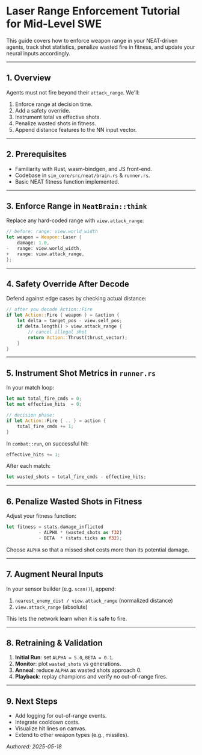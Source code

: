 # Laser Range Enforcement Tutorial for Mid-Level SWE

This guide covers how to enforce weapon range in your NEAT-driven agents, track shot statistics, penalize wasted fire in fitness, and update your neural inputs accordingly.

---

## 1. Overview

Agents must not fire beyond their `attack_range`. We'll:

1. Enforce range at decision time.
2. Add a safety override.
3. Instrument total vs effective shots.
4. Penalize wasted shots in fitness.
5. Append distance features to the NN input vector.

---

## 2. Prerequisites

- Familiarity with Rust, wasm-bindgen, and JS front-end.
- Codebase in `sim_core/src/neat/brain.rs` & `runner.rs`.
- Basic NEAT fitness function implemented.

---

## 3. Enforce Range in `NeatBrain::think`

Replace any hard-coded range with `view.attack_range`:

```rust
// before: range: view.world_width
let weapon = Weapon::Laser {
    damage: 1.0,
-   range: view.world_width,
+   range: view.attack_range,
};
```

---

## 4. Safety Override After Decode

Defend against edge cases by checking actual distance:

```rust
// after you decode Action::Fire
if let Action::Fire { weapon } = &action {
    let delta = target_pos - view.self_pos;
    if delta.length() > view.attack_range {
        // cancel illegal shot
        return Action::Thrust(thrust_vector);
    }
}
```

---

## 5. Instrument Shot Metrics in `runner.rs`

In your match loop:

```rust
let mut total_fire_cmds = 0;
let mut effective_hits  = 0;

// decision phase:
if let Action::Fire { .. } = action {
    total_fire_cmds += 1;
}
```

In `combat::run`, on successful hit:

```rust
effective_hits += 1;
```

After each match:

```rust
let wasted_shots = total_fire_cmds - effective_hits;
```

---

## 6. Penalize Wasted Shots in Fitness

Adjust your fitness function:

```rust
let fitness = stats.damage_inflicted
            - ALPHA * (wasted_shots as f32)
            - BETA  * (stats.ticks as f32);
```

Choose `ALPHA` so that a missed shot costs more than its potential damage.

---

## 7. Augment Neural Inputs

In your sensor builder (e.g. `scan()`), append:

1. `nearest_enemy_dist / view.attack_range` (normalized distance)
2. `view.attack_range` (absolute)  

This lets the network learn when it is safe to fire.

---

## 8. Retraining & Validation

1. **Initial Run**: set `ALPHA = 5.0`, `BETA = 0.1`.  
2. **Monitor**: plot `wasted_shots` vs generations.  
3. **Anneal**: reduce `ALPHA` as wasted shots approach 0.  
4. **Playback**: replay champions and verify no out-of-range fires.

---

## 9. Next Steps

- Add logging for out-of-range events.  
- Integrate cooldown costs.  
- Visualize hit lines on canvas.  
- Extend to other weapon types (e.g., missiles).  

*Authored: 2025-05-18*
